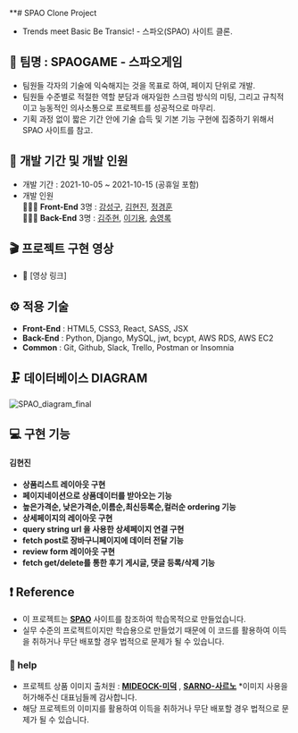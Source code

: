 **# SPAO Clone Project

- Trends meet Basic Be Transic! - 스파오(SPAO) 사이트 클론.

## 🎇 팀명 : SPAOGAME - 스파오게임

- 팀원들 각자의 기술에 익숙해지는 것을 목표로 하여, 페이지 단위로 개발.
- 팀원들 수준별로 적절한 역할 분담과 애자일한 스크럼 방식의 미팅, 그리고 규칙적이고 능동적인 의사소통으로 프로젝트를 성공적으로 마무리.
- 기획 과정 없이 짧은 기간 안에 기술 습득 및 기본 기능 구현에 집중하기 위해서 SPAO 사이트를 참고.

## 📅 개발 기간 및 개발 인원

- 개발 기간 : 2021-10-05 ~ 2021-10-15 (공휴일 포함)
- 개발 인원 <br/>
 👨‍👧‍👦 **Front-End** 3명 : [강성구](https://github.com/seonggookang), [김현진](https://github.com/71summernight), [정경훈](https://github.com/kyunghoon1017) <br/>
 👨‍👧‍👦 **Back-End** 3명 : [김주현](https://github.com/kjhabc2002), [이기용](https://github.com/leeky940926), [송영록](https://github.com/crescentfull)

## 🎬 프로젝트 구현 영상

- 🔗 [영상 링크]

## ⚙ 적용 기술
- **Front-End** : HTML5, CSS3, React, SASS, JSX
- **Back-End** : Python, Django, MySQL, jwt, bcypt, AWS RDS, AWS EC2
- **Common** : Git, Github, Slack, Trello, Postman or Insomnia

## 🗜 데이터베이스 DIAGRAM
![SPAO_diagram_final](https://user-images.githubusercontent.com/78721108/137625673-58007c42-c404-4489-be98-d9a47b6dfe4d.png)

## 💻 구현 기능

#### 김현진

- **상품리스트 레이아웃 구현**
- **페이지네이션으로 상품데이터를 받아오는 기능**
- **높은가격순, 낮은가격순,이름순,최신등록순,컬러순 ordering 기능**
- **상세페이지의 레이아웃 구현**
- **query string url 을 사용한 상세페이지 연결 구현**
- **fetch post로 장바구니페이지에 데이터 전달 기능**
- **review form 레이아웃 구현**
- **fetch get/delete를 통한 후기 게시글, 댓글 등록/삭제 기능**



## ❗ Reference
- 이 프로젝트는 [**SPAO**](http://spao.com/) 사이트를 참조하여 학습목적으로 만들었습니다.
- 실무 수준의 프로젝트이지만 학습용으로 만들었기 때문에 이 코드를 활용하여 이득을 취하거나 무단 배포할 경우 법적으로 문제가 될 수 있습니다.

### 🙏 help   
- 프로젝트 상품 이미지 출처원 : [**MIDEOCK-미덕**](http://mideock.kr/) , [**SARNO-사르노**](http://sarno.co.kr/) *이미지 사용을 허가해주신 대표님들께 감사합니다.
- 해당 프로젝트의 이미지를 활용하여 이득을 취하거나 무단 배포할 경우 법적으로 문제가 될 수 있습니다.
